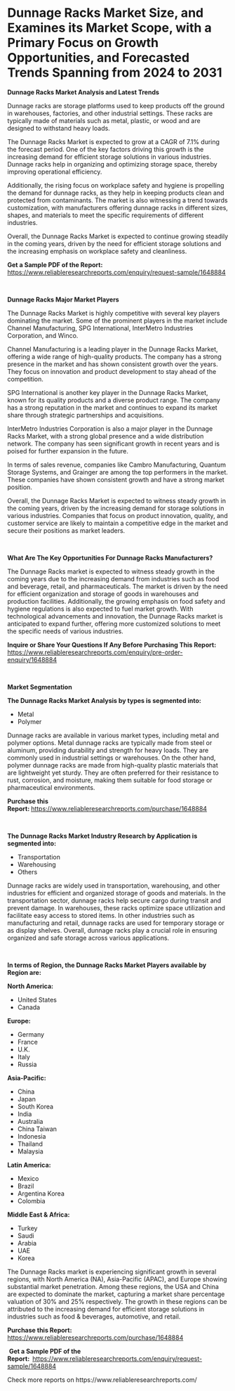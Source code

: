 <p><h1>Dunnage Racks Market Size, and Examines its Market Scope, with a Primary Focus on Growth Opportunities, and Forecasted Trends Spanning from 2024 to 2031</h1></p><p><strong>Dunnage Racks Market Analysis and Latest Trends</strong></p>
<p><p>Dunnage racks are storage platforms used to keep products off the ground in warehouses, factories, and other industrial settings. These racks are typically made of materials such as metal, plastic, or wood and are designed to withstand heavy loads.</p><p>The Dunnage Racks Market is expected to grow at a CAGR of 7.1% during the forecast period. One of the key factors driving this growth is the increasing demand for efficient storage solutions in various industries. Dunnage racks help in organizing and optimizing storage space, thereby improving operational efficiency.</p><p>Additionally, the rising focus on workplace safety and hygiene is propelling the demand for dunnage racks, as they help in keeping products clean and protected from contaminants. The market is also witnessing a trend towards customization, with manufacturers offering dunnage racks in different sizes, shapes, and materials to meet the specific requirements of different industries.</p><p>Overall, the Dunnage Racks Market is expected to continue growing steadily in the coming years, driven by the need for efficient storage solutions and the increasing emphasis on workplace safety and cleanliness.</p></p>
<p><strong>Get a Sample PDF of the Report:&nbsp;</strong> <a href="https://www.reliableresearchreports.com/enquiry/request-sample/1648884">https://www.reliableresearchreports.com/enquiry/request-sample/1648884</a></p>
<p>&nbsp;</p>
<p><strong>Dunnage Racks Major Market Players</strong></p>
<p><p>The Dunnage Racks Market is highly competitive with several key players dominating the market. Some of the prominent players in the market include Channel Manufacturing, SPG International, InterMetro Industries Corporation, and Winco.</p><p>Channel Manufacturing is a leading player in the Dunnage Racks Market, offering a wide range of high-quality products. The company has a strong presence in the market and has shown consistent growth over the years. They focus on innovation and product development to stay ahead of the competition.</p><p>SPG International is another key player in the Dunnage Racks Market, known for its quality products and a diverse product range. The company has a strong reputation in the market and continues to expand its market share through strategic partnerships and acquisitions.</p><p>InterMetro Industries Corporation is also a major player in the Dunnage Racks Market, with a strong global presence and a wide distribution network. The company has seen significant growth in recent years and is poised for further expansion in the future.</p><p>In terms of sales revenue, companies like Cambro Manufacturing, Quantum Storage Systems, and Grainger are among the top performers in the market. These companies have shown consistent growth and have a strong market position.</p><p>Overall, the Dunnage Racks Market is expected to witness steady growth in the coming years, driven by the increasing demand for storage solutions in various industries. Companies that focus on product innovation, quality, and customer service are likely to maintain a competitive edge in the market and secure their positions as market leaders.</p></p>
<p>&nbsp;</p>
<p><strong>What Are The Key Opportunities For Dunnage Racks Manufacturers?</strong></p>
<p><p>The Dunnage Racks market is expected to witness steady growth in the coming years due to the increasing demand from industries such as food and beverage, retail, and pharmaceuticals. The market is driven by the need for efficient organization and storage of goods in warehouses and production facilities. Additionally, the growing emphasis on food safety and hygiene regulations is also expected to fuel market growth. With technological advancements and innovation, the Dunnage Racks market is anticipated to expand further, offering more customized solutions to meet the specific needs of various industries.</p></p>
<p><strong>Inquire or Share Your Questions If Any Before Purchasing This Report:</strong> <a href="https://www.reliableresearchreports.com/enquiry/pre-order-enquiry/1648884">https://www.reliableresearchreports.com/enquiry/pre-order-enquiry/1648884</a></p>
<p>&nbsp;</p>
<p><strong>Market Segmentation</strong></p>
<p><strong>The Dunnage Racks Market Analysis by types is segmented into:</strong></p>
<p><ul><li>Metal</li><li>Polymer</li></ul></p>
<p><p>Dunnage racks are available in various market types, including metal and polymer options. Metal dunnage racks are typically made from steel or aluminum, providing durability and strength for heavy loads. They are commonly used in industrial settings or warehouses. On the other hand, polymer dunnage racks are made from high-quality plastic materials that are lightweight yet sturdy. They are often preferred for their resistance to rust, corrosion, and moisture, making them suitable for food storage or pharmaceutical environments.</p></p>
<p><strong>Purchase this Report:&nbsp;</strong><a href="https://www.reliableresearchreports.com/purchase/1648884">https://www.reliableresearchreports.com/purchase/1648884</a></p>
<p>&nbsp;</p>
<p><strong>The Dunnage Racks Market Industry Research by Application is segmented into:</strong></p>
<p><ul><li>Transportation</li><li>Warehousing</li><li>Others</li></ul></p>
<p><p>Dunnage racks are widely used in transportation, warehousing, and other industries for efficient and organized storage of goods and materials. In the transportation sector, dunnage racks help secure cargo during transit and prevent damage. In warehouses, these racks optimize space utilization and facilitate easy access to stored items. In other industries such as manufacturing and retail, dunnage racks are used for temporary storage or as display shelves. Overall, dunnage racks play a crucial role in ensuring organized and safe storage across various applications.</p></p>
<p>&nbsp;</p>
<p><strong>In terms of Region, the Dunnage Racks Market Players available by Region are:</strong></p>
<p>
    <p> <strong> North America: </strong>
        <ul>
            <li>United States</li>
            <li>Canada</li>
        </ul>
        </p> 
    <p> <strong> Europe: </strong>
        <ul>
            <li>Germany</li>
            <li>France</li>
            <li>U.K.</li>
            <li>Italy</li>
            <li>Russia</li>
        </ul>
        </p> 
    <p> <strong> Asia-Pacific: </strong>
        <ul>
            <li>China</li>
            <li>Japan</li>
            <li>South Korea</li>
            <li>India</li>
            <li>Australia</li>
            <li>China Taiwan</li>
            <li>Indonesia</li>
            <li>Thailand</li>
            <li>Malaysia</li>
        </ul>
        </p> 
    <p> <strong> Latin America: </strong>
        <ul>
            <li>Mexico</li>
            <li>Brazil</li>
            <li>Argentina Korea</li>
            <li>Colombia</li>
        </ul>
        </p> 
    <p> <strong> Middle East & Africa: </strong>
        <ul>
            <li>Turkey</li>
            <li>Saudi</li>
            <li>Arabia</li>
            <li>UAE</li>
            <li>Korea</li>
        </ul>
    </p>
    </p>
<p><p>The Dunnage Racks market is experiencing significant growth in several regions, with North America (NA), Asia-Pacific (APAC), and Europe showing substantial market penetration. Among these regions, the USA and China are expected to dominate the market, capturing a market share percentage valuation of 30% and 25% respectively. The growth in these regions can be attributed to the increasing demand for efficient storage solutions in industries such as food & beverages, automotive, and retail.</p></p>
<p><strong>Purchase this Report: </strong><a href="https://www.reliableresearchreports.com/purchase/1648884">https://www.reliableresearchreports.com/purchase/1648884</a></p>
<p>&nbsp;<strong>Get a Sample PDF of the Report:&nbsp;&nbsp;</strong><a href="https://www.reliableresearchreports.com/enquiry/request-sample/1648884">https://www.reliableresearchreports.com/enquiry/request-sample/1648884</a></p>
<p><strong></strong></p>
<p>Check more reports on https://www.reliableresearchreports.com/</p>